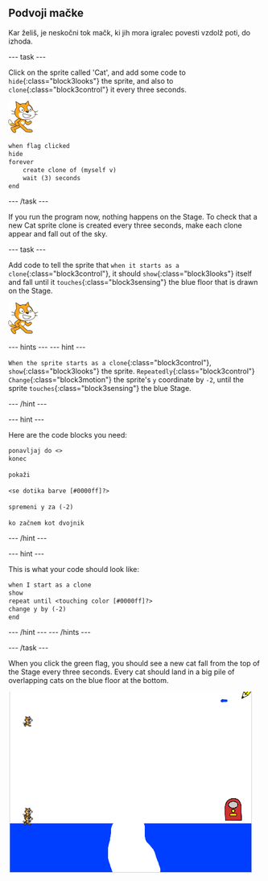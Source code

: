 ## Podvoji mačke

Kar želiš, je neskočni tok mačk, ki jih mora igralec povesti vzdolž poti, do izhoda.

\--- task \---

Click on the sprite called 'Cat', and add some code to `hide`{:class="block3looks"} the sprite, and also to `clone`{:class="block3control"} it every three seconds.

![Cat sprite](images/cat-sprite.png)

```blocks3
when flag clicked
hide
forever
    create clone of (myself v)
    wait (3) seconds
end
```

\--- /task \---

If you run the program now, nothing happens on the Stage. To check that a new Cat sprite clone is created every three seconds, make each clone appear and fall out of the sky.

\--- task \---

Add code to tell the sprite that `when it starts as a clone`{:class="block3control"}, it should `show`{:class="block3looks"} itself and fall until it `touches`{:class="block3sensing"} the blue floor that is drawn on the Stage.

![Cat sprite](images/cat-sprite.png)

\--- hints \--- \--- hint \---

`When the sprite starts as a clone`{:class="block3control"}, `show`{:class="block3looks"} the sprite. `Repeatedly`{:class="block3control"} `Change`{:class="block3motion"} the sprite's `y` coordinate by `-2`, until the sprite `touches`{:class="block3sensing"} the blue Stage.

\--- /hint \---

\--- hint \---

Here are the code blocks you need:

```blocks3
ponavljaj do <>
konec

pokaži

<se dotika barve [#0000ff]?>

spremeni y za (-2)

ko začnem kot dvojnik
```

\--- /hint \---

\--- hint \---

This is what your code should look like:

```blocks3
when I start as a clone
show
repeat until <touching color [#0000ff]?>
change y by (-2)
end
```

\--- /hint \--- \--- /hints \---

\--- /task \---

When you click the green flag, you should see a new cat fall from the top of the Stage every three seconds. Every cat should land in a big pile of overlapping cats on the blue floor at the bottom.

![Falling cats](images/falling-cats.png)
